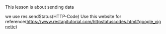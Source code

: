 This lesson is about sending data

we use res.sendStatus(HTTP-Code)
Use this website for reference(https://www.restapitutorial.com/httpstatuscodes.html#google_vignette)
